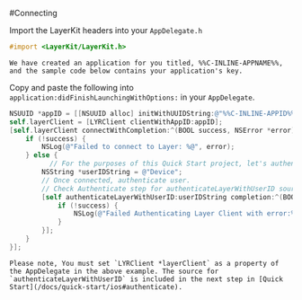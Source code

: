 #Connecting

Import the LayerKit headers into your `AppDelegate.h`

```objectivec
#import <LayerKit/LayerKit.h>
```

```emphasis
We have created an application for you titled, %%C-INLINE-APPNAME%%, and the sample code below contains your application's key.
```

Copy and paste the following into `application:didFinishLaunchingWithOptions:` in your `AppDelegate`.

```objectivec
NSUUID *appID = [[NSUUID alloc] initWithUUIDString:@"%%C-INLINE-APPID%%"];
self.layerClient = [LYRClient clientWithAppID:appID];
[self.layerClient connectWithCompletion:^(BOOL success, NSError *error) {
    if (!success) {
        NSLog(@"Failed to connect to Layer: %@", error);
    } else {
    	  // For the purposes of this Quick Start project, let's authenticate as a user named 'Device'.  Alternatively, you can authenticate as a user named 'Simulator' if you're running on a Simulator.
        NSString *userIDString = @"Device";
        // Once connected, authenticate user.
        // Check Authenticate step for authenticateLayerWithUserID source
        [self authenticateLayerWithUserID:userIDString completion:^(BOOL success, NSError *error) {
            if (!success) {
                NSLog(@"Failed Authenticating Layer Client with error:%@", error);
            }
        }];
    }
}];
```

```emphasis
Please note, You must set `LYRClient *layerClient` as a property of the AppDelegate in the above example. The source for `authenticateLayerWithUserID` is included in the next step in [Quick Start](/docs/quick-start/ios#authenticate).
```
